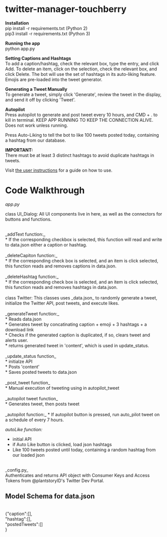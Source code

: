 # twitter-manager-touchberry<br>

**Installation**<br>
pip install -r requirements.txt (Python 2)<br>
pip3 install -r requirements.txt (Python 3)

**Running the app** <br>
python app.py

**Setting Captions and Hashtags**<br>
To add a caption/hashtag, check the relevant box, type the entry, and click Add. To delete an item, click on the selection, check the relevant box, and click Delete. The bot will use the set of hashtags in its auto-liking feature. Emojis are pre-loaded into the tweet generator.

**Generating a Tweet Manually**<br>
To generate a tweet, simply click 'Generate', review the tweet in the display, and send it off by clicking 'Tweet'.

**Autopilot**<br>
Press autopilot to generate and post tweet every 10 hours, and CMD + . to kill in terminal. KEEP APP RUNNING TO KEEP THE CONNECTION ALIVE. Does not work unless running.

Press Auto-Liking to tell the bot to like 100 tweets posted today, containing a hashtag from our database.

**IMPORTANT:**<br>
There must be at least 3 distinct hashtags to avoid duplicate hashtags in tweets.

Visit <a href="https://docs.google.com/document/d/1pDtGN6FB9lRU6e_WI2-DlwFCBg4rOWROhXiDPJgEu6U/edit?usp=sharing">the user instructions</a> for a guide on how to use.

# Code Walkthrough <br>

_app.py_<br>

class UI_Dialog: All UI components live in here, as well as the connectors for buttons and functions.
<br>

<br>
_addText function:_<br>
* If the corresponding checkbox is selected, this function will read and write to data.json either a caption or hashtag.<br>

<br>
_deleteCapiton function:_<br>
* If the corresponding check box is selected, and an item is click selected, this function reads and removes captions in data.json.<br>

<br>
_deleteHashtag function:_<br>
* If the corresponding check box is selected, and an item is click selected, this function reads and removes hashtags in data.json.<br>

<br>
class Twitter: This classes uses _data.json_ to randomly generate a tweet, initialize the Twitter API, post tweets, and execute likes.<br>

<br>
_generateTweet function:_<br>
* Reads data.json<br>
* Generates tweet by concatinating caption + emoji + 3 hashtags + a download link<br>
* Checks if the generated caption is duplicated, if so, clears tweet and alerts user.<br>
* returns generated tweet in 'content', which is used in update_status.<br>

<br>
_update_status function_<br>
* initialze API<br>
* Posts 'content'<br>
* Saves posted tweets to data.json <br>

<br>
_post_tweet function_<br>
* Manual execution of tweeting using in autopilot_tweet<br>

<br>
_autopilot tweet function_ <br>
* Generates tweet, then posts tweet<br>

<br>
_autopilot function:_
* If autopilot button is pressed, run auto_pilot tweet on a schedule of every 7 hours.<br>

_autoLike function:_
* initial API<br>
* if Auto Like button is clicked, load json hashtags<br>
* Like 100 tweets posted until today, containing a random hashtag from our loaded json<br>
<br>
_config.py_<br>
Authenticates and returns API object with Consumer Keys and Access Tokens from @plantstoryID's Twitter Dev Portal.<br>

## Model Schema for data.json <br>
<br>
{"caption":[],<br>
 "hashtag":[],<br>
 "postedTweets":[]<br>
}
